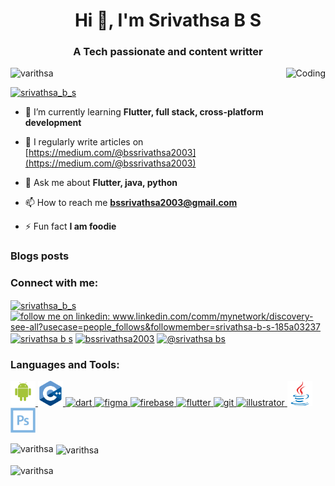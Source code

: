 <h1 align="center">Hi 👋, I'm Srivathsa B S</h1>
<h3 align="center">A Tech passionate and content writter</h3>

<img align = "right" alt = "Coding" widtht = "300" height= "300" src= "https://cdn.dribbble.com/users/1090020/screenshots/3901343/________-5.gif">

<p align="left"> <img src="https://komarev.com/ghpvc/?username=varithsa&label=Profile%20views&color=0e75b6&style=flat" alt="varithsa" /> </p>

<p align="left"> <a href="https://twitter.com/srivathsa_b_s" target="blank"><img src="https://img.shields.io/twitter/follow/srivathsa_b_s?logo=twitter&style=for-the-badge" alt="srivathsa_b_s" /></a> </p>

- 🌱 I’m currently learning **Flutter, full stack, cross-platform development**

- 📝 I regularly write articles on [https://medium.com/@bssrivathsa2003](https://medium.com/@bssrivathsa2003)

- 💬 Ask me about **Flutter, java, python**

- 📫 How to reach me **bssrivathsa2003@gmail.com**

- ⚡ Fun fact **I am foodie**

### Blogs posts
<!-- BLOG-POST-LIST:START -->
<!-- BLOG-POST-LIST:END -->

<h3 align="left">Connect with me:</h3>
<p align="left">
<a href="https://twitter.com/srivathsa_b_s" target="blank"><img align="center" src="https://raw.githubusercontent.com/rahuldkjain/github-profile-readme-generator/master/src/images/icons/Social/twitter.svg" alt="srivathsa_b_s" height="30" width="40" /></a>
<a href="https://linkedin.com/in/follow me on linkedin: www.linkedin.com/comm/mynetwork/discovery-see-all?usecase=people_follows&followmember=srivathsa-b-s-185a03237" target="blank"><img align="center" src="https://raw.githubusercontent.com/rahuldkjain/github-profile-readme-generator/master/src/images/icons/Social/linked-in-alt.svg" alt="follow me on linkedin: www.linkedin.com/comm/mynetwork/discovery-see-all?usecase=people_follows&followmember=srivathsa-b-s-185a03237" height="30" width="40" /></a>
<a href="https://fb.com/srivathsa b s" target="blank"><img align="center" src="https://raw.githubusercontent.com/rahuldkjain/github-profile-readme-generator/master/src/images/icons/Social/facebook.svg" alt="srivathsa b s" height="30" width="40" /></a>
<a href="https://instagram.com/bssrivathsa2003" target="blank"><img align="center" src="https://raw.githubusercontent.com/rahuldkjain/github-profile-readme-generator/master/src/images/icons/Social/instagram.svg" alt="bssrivathsa2003" height="30" width="40" /></a>
<a href="https://medium.com/@srivathsa bs" target="blank"><img align="center" src="https://raw.githubusercontent.com/rahuldkjain/github-profile-readme-generator/master/src/images/icons/Social/medium.svg" alt="@srivathsa bs" height="30" width="40" /></a>
</p>

<h3 align="left">Languages and Tools:</h3>
<p align="left"> <a href="https://developer.android.com" target="_blank" rel="noreferrer"> <img src="https://raw.githubusercontent.com/devicons/devicon/master/icons/android/android-original-wordmark.svg" alt="android" width="40" height="40"/> </a> <a href="https://www.w3schools.com/cpp/" target="_blank" rel="noreferrer"> <img src="https://raw.githubusercontent.com/devicons/devicon/master/icons/cplusplus/cplusplus-original.svg" alt="cplusplus" width="40" height="40"/> </a> <a href="https://dart.dev" target="_blank" rel="noreferrer"> <img src="https://www.vectorlogo.zone/logos/dartlang/dartlang-icon.svg" alt="dart" width="40" height="40"/> </a> <a href="https://www.figma.com/" target="_blank" rel="noreferrer"> <img src="https://www.vectorlogo.zone/logos/figma/figma-icon.svg" alt="figma" width="40" height="40"/> </a> <a href="https://firebase.google.com/" target="_blank" rel="noreferrer"> <img src="https://www.vectorlogo.zone/logos/firebase/firebase-icon.svg" alt="firebase" width="40" height="40"/> </a> <a href="https://flutter.dev" target="_blank" rel="noreferrer"> <img src="https://www.vectorlogo.zone/logos/flutterio/flutterio-icon.svg" alt="flutter" width="40" height="40"/> </a> <a href="https://git-scm.com/" target="_blank" rel="noreferrer"> <img src="https://www.vectorlogo.zone/logos/git-scm/git-scm-icon.svg" alt="git" width="40" height="40"/> </a> <a href="https://www.adobe.com/in/products/illustrator.html" target="_blank" rel="noreferrer"> <img src="https://www.vectorlogo.zone/logos/adobe_illustrator/adobe_illustrator-icon.svg" alt="illustrator" width="40" height="40"/> </a> <a href="https://www.java.com" target="_blank" rel="noreferrer"> <img src="https://raw.githubusercontent.com/devicons/devicon/master/icons/java/java-original.svg" alt="java" width="40" height="40"/> </a> <a href="https://www.photoshop.com/en" target="_blank" rel="noreferrer"> <img src="https://raw.githubusercontent.com/devicons/devicon/master/icons/photoshop/photoshop-line.svg" alt="photoshop" width="40" height="40"/> </a> </p>

<p><img align="left" src="https://github-readme-stats.vercel.app/api/top-langs?username=varithsa&show_icons=true&locale=en&layout=compact" alt="varithsa" /></p>

<p>&nbsp;<img align="center" src="https://github-readme-stats.vercel.app/api?username=varithsa&show_icons=true&locale=en" alt="varithsa" /></p>

<p><img align="center" src="https://github-readme-streak-stats.herokuapp.com/?user=varithsa&" alt="varithsa" /></p>

